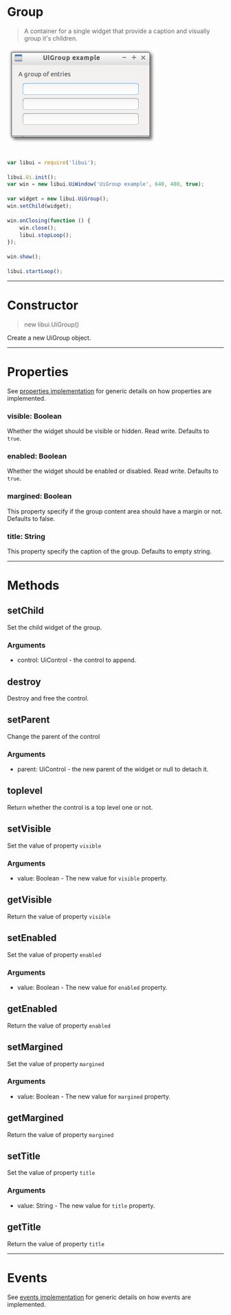 
# Group

> A container for a single widget that provide a caption and visually group it's children.

![UiGroup example](media/UiGroup.png)

```js

var libui = require('libui');

libui.Ui.init();
var win = new libui.UiWindow('UiGroup example', 640, 480, true);

var widget = new libui.UiGroup();
win.setChild(widget);

win.onClosing(function () {
	win.close();
	libui.stopLoop();
});

win.show();

libui.startLoop();

```

---

# Constructor

> new libui.UiGroup()

Create a new UiGroup object.

---

# Properties

See [properties implementation](properties.md) for generic details on how properties are implemented.


### visible: Boolean

Whether the widget should be visible or hidden. 
Read write.
Defaults to `true`.



### enabled: Boolean

Whether the widget should be enabled or disabled. 
Read write.
Defaults to `true`.



### margined: Boolean

This property specify if the group content area should have a margin or not.
Defaults to false.



### title: String

This property specify the caption of the group.
Defaults to empty string.




---

# Methods


## setChild

Set the child widget of the group.


### Arguments

* control: UiControl - the control to append.



## destroy

Destroy and free the control.




## setParent

Change the parent of the control


### Arguments

* parent: UiControl - the new parent of the widget or null to detach it.



## toplevel

Return whether the control is a top level one or not.




## setVisible

Set the value of property `visible`

### Arguments

* value: Boolean - The new value for `visible` property.

## getVisible

Return the value of property `visible`



## setEnabled

Set the value of property `enabled`

### Arguments

* value: Boolean - The new value for `enabled` property.

## getEnabled

Return the value of property `enabled`



## setMargined

Set the value of property `margined`

### Arguments

* value: Boolean - The new value for `margined` property.

## getMargined

Return the value of property `margined`



## setTitle

Set the value of property `title`

### Arguments

* value: String - The new value for `title` property.

## getTitle

Return the value of property `title`



---

# Events

See [events implementation](events.md) for generic details on how events are implemented.



